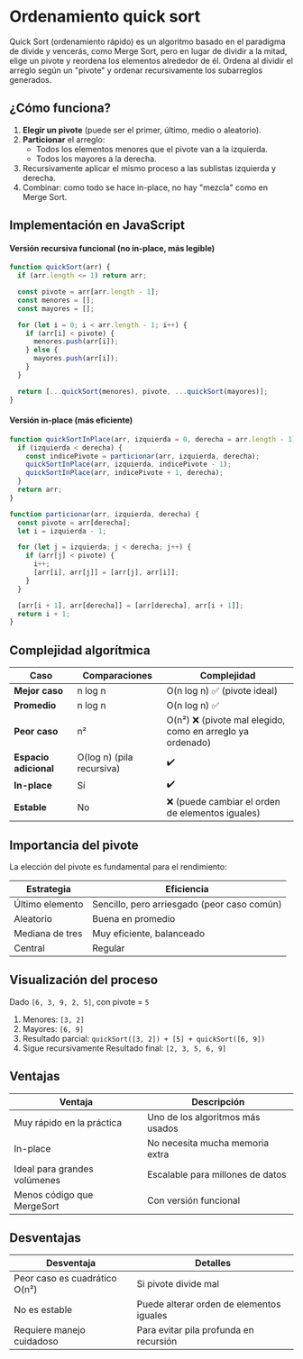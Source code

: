 # **Ordenamiento quick sort**  

Quick Sort (ordenamiento rápido) es un algoritmo basado en el paradigma de divide y vencerás, como Merge Sort, pero en lugar de dividir a la mitad, elige un pivote y reordena los elementos alrededor de él.
Ordena al dividir el arreglo según un "pivote" y ordenar recursivamente los subarreglos generados.



## ¿Cómo funciona?

1. **Elegir un pivote** (puede ser el primer, último, medio o aleatorio).
2. **Particionar** el arreglo:
    - Todos los elementos menores que el pivote van a la izquierda.
    - Todos los mayores a la derecha.
3. Recursivamente aplicar el mismo proceso a las sublistas izquierda y derecha.    
4. Combinar: como todo se hace in-place, no hay "mezcla" como en Merge Sort.



## Implementación en JavaScript

#### Versión recursiva funcional (no in-place, más legible)
```js
function quickSort(arr) {
  if (arr.length <= 1) return arr;

  const pivote = arr[arr.length - 1];
  const menores = [];
  const mayores = [];

  for (let i = 0; i < arr.length - 1; i++) {
    if (arr[i] < pivote) {
      menores.push(arr[i]);
    } else {
      mayores.push(arr[i]);
    }
  }

  return [...quickSort(menores), pivote, ...quickSort(mayores)];
}
```

#### Versión in-place (más eficiente)
```js
function quickSortInPlace(arr, izquierda = 0, derecha = arr.length - 1) {
  if (izquierda < derecha) {
    const indicePivote = particionar(arr, izquierda, derecha);
    quickSortInPlace(arr, izquierda, indicePivote - 1);
    quickSortInPlace(arr, indicePivote + 1, derecha);
  }
  return arr;
}

function particionar(arr, izquierda, derecha) {
  const pivote = arr[derecha];
  let i = izquierda - 1;

  for (let j = izquierda; j < derecha; j++) {
    if (arr[j] < pivote) {
      i++;
      [arr[i], arr[j]] = [arr[j], arr[i]];
    }
  }

  [arr[i + 1], arr[derecha]] = [arr[derecha], arr[i + 1]];
  return i + 1;
}
```



## Complejidad algorítmica

| Caso                  | Comparaciones             | Complejidad                                               |
| --------------------- | ------------------------- | --------------------------------------------------------- |
| **Mejor caso**        | n log n                   | O(n log n) ✅ (pivote ideal)                               |
| **Promedio**          | n log n                   | O(n log n) ✅                                              |
| **Peor caso**         | n²                        | O(n²) ❌ (pivote mal elegido, como en arreglo ya ordenado) |
| **Espacio adicional** | O(log n) (pila recursiva) | ✔️                                                        |
| **In-place**          | Sí                        | ✔️                                                        |
| **Estable**           | No                        | ❌ (puede cambiar el orden de elementos iguales)           |



## Importancia del pivote

La elección del pivote es fundamental para el rendimiento:

| Estrategia      | Eficiencia                                  |
| --------------- | ------------------------------------------- |
| Último elemento | Sencillo, pero arriesgado (peor caso común) |
| Aleatorio       | Buena en promedio                           |
| Mediana de tres | Muy eficiente, balanceado                   |
| Central         | Regular                                     |



## Visualización del proceso

Dado `[6, 3, 9, 2, 5]`, con pivote = `5`
1. Menores: `[3, 2]`
2. Mayores: `[6, 9]`
3. Resultado parcial: `quickSort([3, 2]) + [5] + quickSort([6, 9])`
4. Sigue recursivamente
Resultado final: `[2, 3, 5, 6, 9]`



## Ventajas

| Ventaja                      | Descripción                      |
| ---------------------------- | -------------------------------- |
| Muy rápido en la práctica    | Uno de los algoritmos más usados |
| In-place                     | No necesita mucha memoria extra  |
| Ideal para grandes volúmenes | Escalable para millones de datos |
| Menos código que MergeSort   | Con versión funcional            |



## Desventajas

|Desventaja|Detalles|
|---|---|
|Peor caso es cuadrático O(n²)|Si pivote divide mal|
|No es estable|Puede alterar orden de elementos iguales|
|Requiere manejo cuidadoso|Para evitar pila profunda en recursión|